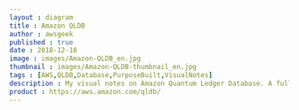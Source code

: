 ```yaml
---
layout : diagram
title : Amazon QLDB
author : awsgeek
published : true
date : 2018-12-18
image : images/Amazon-QLDB_en.jpg
thumbnail : images/Amazon-QLDB-thumbnail_en.jpg
tags : [AWS,QLDB,Database,PurposeBuilt,VisualNotes]
description : My visual notes on Amazon Quantum Ledger Database. A fully managed ledger database owned by a centrally trusted authority, allowing you to track all of your data changes. 
product : https://aws.amazon.com/qldb/
---
```

